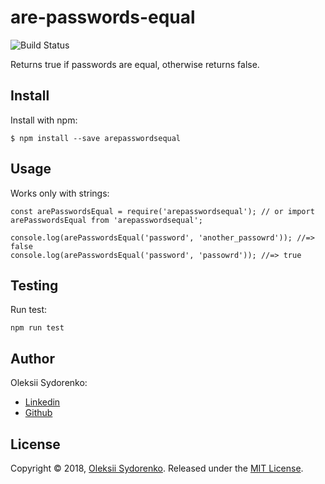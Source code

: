# are-passwords-equal

![Build Status](https://travis-ci.org/tomiho19/arepasswordsequal.svg?branch=main)

Returns true if passwords are equal, otherwise returns false.

## Install
Install with npm:
```
$ npm install --save arepasswordsequal
```
## Usage
Works only with strings:
```
const arePasswordsEqual = require('arepasswordsequal'); // or import arePasswordsEqual from 'arepasswordsequal';

console.log(arePasswordsEqual('password', 'another_passowrd')); //=> false
console.log(arePasswordsEqual('password', 'passowrd')); //=> true
```

## Testing
Run test:
```
npm run test
```

## Author
Oleksii Sydorenko:
- [Linkedin](https://www.linkedin.com/in/oleksii-sydorenko-4a0a7a151/)
- [Github](https://github.com/tomiho19)

## License
Copyright © 2018, [Oleksii Sydorenko](https://github.com/tomiho19).
Released under the [MIT License](LICENSE).
